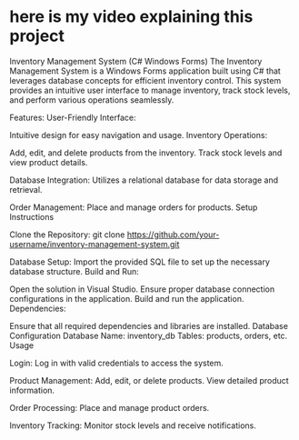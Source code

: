 # here is my video explaining this project


Inventory Management System (C# Windows Forms)
The Inventory Management System is a Windows Forms application built using C# that leverages database concepts for efficient inventory control. This system provides an intuitive user interface to manage inventory, track stock levels, and perform various operations seamlessly.

Features:
User-Friendly Interface:

Intuitive design for easy navigation and usage.
Inventory Operations:

Add, edit, and delete products from the inventory.
Track stock levels and view product details.

Database Integration:
Utilizes a relational database for data storage and retrieval.

Order Management:
Place and manage orders for products.
Setup Instructions

Clone the Repository:
git clone https://github.com/your-username/inventory-management-system.git

Database Setup:
Import the provided SQL file to set up the necessary database structure.
Build and Run:

Open the solution in Visual Studio.
Ensure proper database connection configurations in the application.
Build and run the application.
Dependencies:

Ensure that all required dependencies and libraries are installed.
Database Configuration
Database Name: inventory_db
Tables: products, orders, etc.
Usage

Login:
Log in with valid credentials to access the system.

Product Management:
Add, edit, or delete products.
View detailed product information.

Order Processing:
Place and manage product orders.

Inventory Tracking:
Monitor stock levels and receive notifications.
